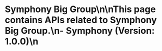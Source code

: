 # Symphony Big Group\n\nThis page contains APIs related to Symphony Big Group.\n- Symphony (Version: 1.0.0)\n
